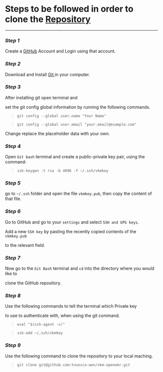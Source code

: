 # Steps to be followed in order to clone the [Repository][3]
***
### *Step 1*
Create a [GitHub][1] Account and Login using that account.

### *Step 2*
Download and Install [Git ][2] in your computer.


### *Step 3*
After installing git open terminal and 

set the git config global information by running the following commands.

> `git config --global user.name "Your Name"`

> `git config --global user.email "your.email@example.com"`

Change replace the placeholder data with your own.

### *Step 4*
Open `Git bash` terminal and create a public-private key pair, using the command:
> `ssh-keygen -t rsa -b 4096 -f ~/.ssh/vkmkey`

### *Step 5*
go to `~/.ssh` folder and open the file `vkmkey.pub`, then copy the content of that file.

### *Step 6*
Go to GitHub and go to your `settings` and select `SSH and GPG keys`. 

Add a new `SSH key` by pasting the recently copied contents of the `vkmkey.pub`

to the relevant field.

### *Step 7*
Now go to the `Git Bash` terminal and `cd` into the directory where you would like to

clone the GitHub repository.

### *Step 8*
Use the following commands to tell the terminal which Private key

to use to authenticate with, when using the git command.

> `eval "$(ssh-agent -s)"`

> `ssh-add ~/,ssh/vkmkey`

### *Step 9*
Use the following command to clone the repository to your local maching.
> `git clone git@github.com:tnuocca-wen/vkm-openemr.git`


[1]: <https://github.com> "GitHub Home Page"
[2]: <https://git-scm.com/downloads> "Git Download Page"
[3]: <https://github.com/tnuocca-wen/vkm-openemr> "VKM OpenEMR Repository"
